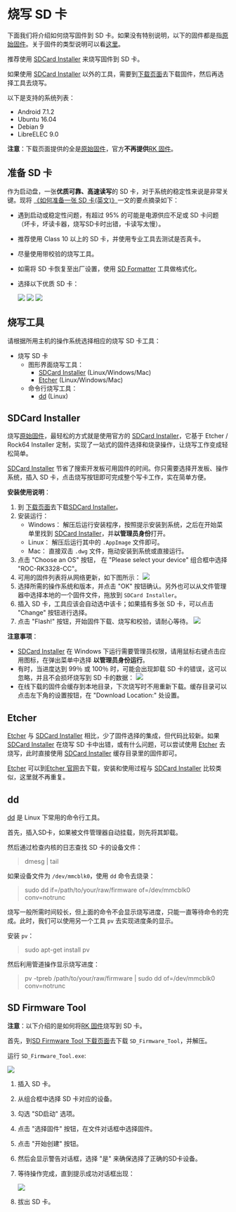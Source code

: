 # 烧写 SD 卡

下面我们将介绍如何烧写固件到 SD 卡。如果没有特别说明，以下的固件都是指[原始固件]。关于固件的类型说明可以看[这里](started.md#firmware-format)。

推荐使用 [SDCard Installer] 来烧写固件到 SD 卡。

如果使用 [SDCard Installer] 以外的工具，需要到[下载页面]去下载固件，然后再选择工具去烧写。

以下是支持的系统列表：

- Android 7.1.2
- Ubuntu 16.04
- Debian 9
- LibreELEC 9.0

**注意**：下载页面提供的全是[原始固件]，官方**不再提供**[RK 固件]。

## 准备 SD 卡

作为启动盘，一张**优质可靠、高速读写**的 SD 卡，对于系统的稳定性来说是非常关键。现将 [《如何准备一张 SD 卡(英文)》](https://docs.armbian.com/User-Guide_Getting-Started/#how-to-prepare-a-sd-card)一文的要点摘录如下：

- 遇到启动或稳定性问题，有超过 95% 的可能是电源供应不足或 SD 卡问题（坏卡，坏读卡器，烧写SD卡时出错，卡读写太慢）。
- 推荐使用 Class 10 以上的 SD 卡，并使用专业工具去测试是否真卡。
- 尽量使用带校验的烧写工具。
- 如需将 SD 卡恢复至出厂设置，使用 [SD Formatter](https://www.sdcard.org/downloads/formatter_4/) 工具做格式化。
- 选择以下优质 SD 卡：

    ![](img/sdcard-samsung-1.png) ![](img/sdcard-sandisk-1.png) ![](img/sdcard-transcend-1.png)

## 烧写工具

请根据所用主机的操作系统选择相应的烧写 SD 卡工具：

- 烧写 SD 卡
    + 图形界面烧写工具：
        * [SDCard Installer] (Linux/Windows/Mac)
        * [Etcher] (Linux/Windows/Mac)
    + 命令行烧写工具：
        * [dd] (Linux)

## SDCard Installer

烧写[原始固件]，最轻松的方式就是使用官方的 [SDCard Installer]，它基于 Etcher / Rock64 Installer 定制，实现了一站式的固件选择和烧录操作，让烧写工作变成轻松简单。

[SDCard Installer] 节省了搜索开发板可用固件的时间。你只需要选择开发板、操作系统，插入 SD 卡，点击烧写按钮即可完成整个写卡工作，实在简单方便。

**安装使用说明**：

1. 到 [下载页面]去下载[SDCard Installer]。
2. 安装运行：
    + Windows： 解压后运行安装程序，按照提示安装到系统，之后在开始菜单里找到 [SDCard Installer]，并**以管理员身份**打开。
    + Linux： 解压后运行其中的 `.AppImage` 文件即可。
    + Mac： 直接双击 `.dwg` 文件，拖动安装到系统或直接运行。
3. 点击 "Choose an OS" 按钮， 在 "Please select your device" 组合框中选择 "ROC-RK3328-CC"。
4. 可用的固件列表将从网络更新，如下图所示：
    ![](img/started_sdcard-installer.png)
5. 选择所需的操作系统和版本，并点击 "OK" 按钮确认。另外也可以从文件管理器中选择本地的一个固件文件，拖放到 `SDCard Installer`。
6. 插入 SD 卡，工具应该会自动选中该卡；如果插有多张 SD 卡，可以点击 "Change" 按钮进行选择。
7. 点击 "Flash!" 按钮，开始固件下载、烧写和校验，请耐心等待。
    ![](img/started_sdcard-installer_flashing.png)

**注意事项**：

- [SDCard Installer] 在 Windows 下运行需要管理员权限，请用鼠标右键点击应用图标，在弹出菜单中选择 **以管理员身份运行**。
- 有时，当进度达到 99％ 或 100％ 时，可能会出现卸载 SD 卡的错误，这可以忽略，并且不会损坏烧写到 SD 卡的数据：
    ![](img/started_sdcard-installer_umount_fail.png)
- 在线下载的固件会缓存到本地目录，下次烧写时不用重新下载。缓存目录可以点击左下角的设置按钮，在 "Download Location:" 处设置。

## Etcher

[Etcher] 与 [SDCard Installer] 相比，少了固件选择的集成，但代码比较新。如果 [SDCard Installer] 在烧写 SD 卡中出错，或有什么问题，可以尝试使用 [Etcher] 去烧写，此时直接使用 [SDCard Installer] 缓存目录里的固件即可。

[Etcher] 可以到[Etcher 官网](https://etcher.io)去下载，安装和使用过程与 [SDCard Installer] 比较类似，这里就不再重复。

## dd

[dd] 是 Linux 下常用的命令行工具。

首先，插入SD卡，如果被文件管理器自动挂载，则先将其卸载。

然后通过检查内核的日志查找 SD 卡的设备文件：
> dmesg | tail

如果设备文件为 `/dev/mmcblk0`，使用 `dd` 命令去烧录：
> sudo dd if=/path/to/your/raw/firmware of=/dev/mmcblk0 conv=notrunc

烧写一般所需时间较长，但上面的命令不会显示烧写进度，只能一直等待命令的完成。此时，我们可以使用另一个工具 `pv` 去实现进度条的显示。

安装 `pv`：
> sudo apt-get install pv

然后利用管道操作显示烧写进度：
> pv -tpreb /path/to/your/raw/firmware | sudo dd of=/dev/mmcblk0 conv=notrunc

## SD Firmware Tool

**注意**：以下介绍的是如何将[RK 固件]烧写到 SD 卡。

首先，到[SD Firmware Tool 下载页面](https://pan.baidu.com/s/1migPY1U#list/path=%2FPublic%2FDevBoard%2FROC-RK3328-CC%2FTools%2FSD_Firmware_Tool&parentPath=%2FPublic%2FDevBoard%2FROC-RK3328-CC)去下载 `SD_Firmware_Tool`，并解压。

运行 `SD_Firmware_Tool.exe`:

![](img/sdfirmwaretool.zh_CN.png)

1. 插入 SD 卡。
2. 从组合框中选择 SD 卡对应的设备。
3. 勾选 "SD启动" 选项。
4. 点击 "选择固件" 按钮，在文件对话框中选择固件。
5. 点击 "开始创建" 按钮。
6. 然后会显示警告对话框，选择 "是" 来确保选择了正确的SD卡设备。
7. 等待操作完成，直到提示成功对话框出现：

    ![](img/sdfirmwaretool_done.zh_CN.png)

8. 拔出 SD 卡。

[《上手指南》]: started.md
[《常见问题解答》]: faq.md
[《串口调试》]: debug.md
[《编译 Linux 根文件系统》]: linux_build_rootfilesystem.md
[联系方式]: resource.md#社区
[原始固件]: started.md#raw-firmware-format
[RK 固件]: started.md#rk-firmware-format
[分区映像]: started.md#partition-image
[SDCard Installer]: flash_sd.md#sdcard-installer
[Etcher]: flash_sd.md#etcher
[dd]: flash_sd.md#dd
[SD Firmware Tool]: flash_sd.md#sd-firmware-tool
[AndroidTool]: flash_emmc.md#androidtool
[upgrade_tool]: flash_emmc.md#upgrade-tool
[rkdeveloptool]: flash_emmc.md#rkdeveloptool
[Rockusb 模式]: flash_emmc.md#rockusb-mode
[Maskrom 模式]: flash_emmc.md#maskrom-mode
[Rockusb 驱动]: flash_emmc.md#rockusb-driver
[ROC-RK3328-CC]: http://www.t-firefly.com/product/rocrk3328cc.html "ROC-RK3328-CC 官网"
[下载页面]: http://www.t-firefly.com/doc/download/page/id/34.html
[论坛]: http://bbs.t-firefly.com
[脸书]: https://www.facebook.com/TeeFirefly
[Google+]: https://plus.google.com/u/0/communities/115232561394327947761
[油管]: https://www.youtube.com/channel/UCk7odZvUrTG0on8HXnBT7gA
[推特]: https://twitter.com/TeeFirefly
[在线商城]: http://store.t-firefly.com
[USB 转串口适配器]: https://store.t-firefly.com/goods.php?id=24
[5V2A 电源适配器]: https://store.t-firefly.com/goods.php?id=69
[eMMC 闪存]: https://store.t-firefly.com/goods.php?id=71
[《存储映射》]: http://opensource.rock-chips.com/wiki_Partitions#Default_storage_map
